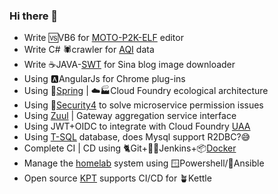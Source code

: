 ### Hi there 👋

- Write 🆚VB6 for [MOTO-P2K-ELF](https://github.com/xiaoyao9184?tab=repositories&q=MOTO+P2K+ELF) editor
- Write C# 🕷️crawler for [AQI](https://github.com/xiaoyao9184/AQISet) data
- Write ☕JAVA-[SWT](https://github.com/xiaoyao9184?tab=repositories&q=swt&type=&language=&sort=) for Sina blog image downloader 
- Using 🅰️AngularJs for Chrome plug-ins
- Using 🍃[Spring](https://github.com/xiaoyao9184?tab=repositories&q=spring&type=&language=&sort=) | ☁️🏭Cloud Foundry ecological architecture
- Using 🔐[Security4](https://github.com/xiaoyao9184?tab=repositories&q=security&type=&language=&sort=) to solve microservice permission issues
- Using [Zuul](https://github.com/xiaoyao9184?tab=repositories&q=zuul&type=&language=&sort=) | Gateway aggregation service interface
- Using JWT+OIDC to integrate with Cloud Foundry [UAA](https://github.com/xiaoyao9184?tab=repositories&q=UAA&type=&language=&sort=)
- Using [T-SQL](https://github.com/xiaoyao9184?tab=repositories&q=t-sql&type=&language=&sort=) database, does Mysql support R2DBC?😅
- Complete CI | CD using 🐈‍Git+💁‍♂️Jenkins+📦[Docker](https://github.com/xiaoyao9184?tab=repositories&q=docker&type=&language=&sort=)
- Manage the [homelab](https://github.com/xiaoyao9184?tab=repositories&q=homelab&type=&language=&sort=) system using 🪟Powershell/🎩Ansible
- Open source [KPT](https://github.com/xiaoyao9184/Kettle-Project-Toolbox) supports CI/CD for 🪴Kettle

<!--
**xiaoyao9184/xiaoyao9184** is a ✨ _special_ ✨ repository because its `README.md` (this file) appears on your GitHub profile.

Here are some ideas to get you started:

- 🔭 I’m currently working on ...
- 🌱 I’m currently learning ...
- 👯 I’m looking to collaborate on ...
- 🤔 I’m looking for help with ...
- 💬 Ask me about ...
- 📫 How to reach me: ...
- 😄 Pronouns: ...
- ⚡ Fun fact: ...
-->
